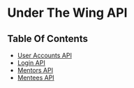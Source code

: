 # Under The Wing API  <!-- omit in toc -->

## Table Of Contents <!-- omit in toc -->

- [User Accounts API](./api/accounts.md)
- [Login API](./api/login.md)
- [Mentors API](./api/mentors.md)
- [Mentees API](./api/mentees.md)
